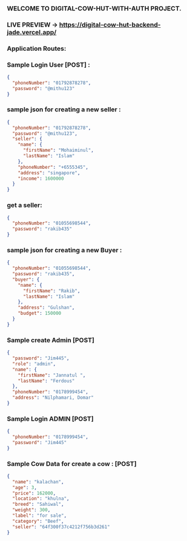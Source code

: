 ### WELCOME TO DIGITAL-COW-HUT-WITH-AUTH PROJECT.

### LIVE PREVIEW -> https://digital-cow-hut-backend-jade.vercel.app/

### Application Routes:

### Sample Login User [POST] :
```json
{
  "phoneNumber": "01792878278",
  "password": "@mithu123"
}
```

### sample json for creating a new seller :
```json
{
  "phoneNumber": "01792878278",
  "password": "@mithu123",
  "seller": {
    "name": {
      "firstName": "Mohaiminul",
      "lastName": "Islam"
    },
    "phoneNumber": "+6555345",
    "address": "singapore",
    "income": 1600000
  }
}
```

### get a seller:
```json
{
  "phoneNumber": "01055698544",
  "password": "rakib435"
}
```

### sample json for creating a new Buyer : 
```json
{
  "phoneNumber": "01055698544",
  "password": "rakib435",
  "buyer": {
    "name": {
      "firstName": "Rakib",
      "lastName": "Islam"
    },
    "address": "Gulshan",
    "budget": 150000
  }
}
```

### Sample create Admin [POST]
```json
{
  "password": "Jim445",
  "role": "admin",
  "name": {
    "firstName": "Jannatul ",
    "lastName": "Ferdous"
  },
  "phoneNumber": "0178999454",
  "address": "Nilphamari, Domar"
}
```

### Sample Login ADMIN [POST]
```json
{
  "phoneNumber": "0178999454",
  "password": "Jim445"
}
```


### Sample Cow Data for create a cow : [POST]
```json
{
  "name": "kalachan",
  "age": 3,
  "price": 162000,
  "location": "khulna",
  "breed": "Sahiwal",
  "weight": 300,
  "label": "for sale",
  "category": "Beef",
  "seller": "64f300f37c4212f756b3d261"
}
```



